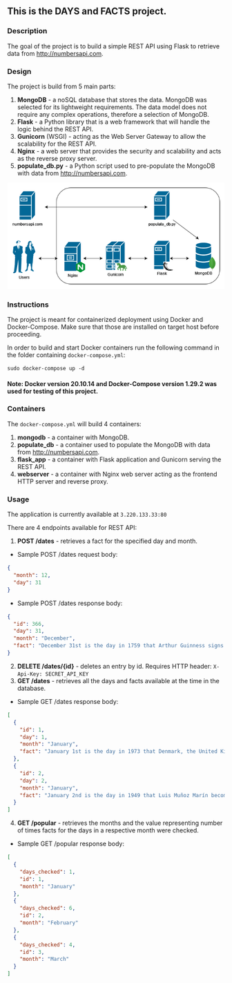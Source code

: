 ## This is the DAYS and FACTS project.

### Description

The goal of the project is to build a simple REST API using Flask to retrieve data from http://numbersapi.com.

### Design

The project is build from 5 main parts:
1. **MongoDB** - a noSQL database that stores the data. MongoDB was selected for its lightweight requirements. The data model does not require any complex operations, therefore a selection of MongoDB.
2. **Flask** - a Python library that is a web framework that will handle the logic behind the REST API.
3. **Gunicorn** (WSGI) - acting as the Web Server Gateway to allow the scalability for the REST API.
4. **Nginx** - a web server that provides the security and scalability and acts as the reverse proxy server.
5. **populate_db.py** - a Python script used to pre-populate the MongoDB with data from http://numbersapi.com.

![alt text](https://github.com/k0szyk/days_and_facts/blob/main/diagram.png?raw=true)

### Instructions

The project is meant for containerized deployment using Docker and Docker-Compose. Make sure that those are installed on target host before proceeding.

In order to build and start Docker containers run the following command in the folder containing ```docker-compose.yml```:

```
sudo docker-compose up -d
```
#### Note: Docker version 20.10.14 and Docker-Compose version 1.29.2 was used for testing of this project.

### Containers
The ```docker-compose.yml``` will build 4 containers:
1. **mongodb** - a container with MongoDB.
2. **populate_db** - a container used to populate the MongoDB with data from http://numbersapi.com.
3. **flask_app** - a container with Flask application and Gunicorn serving the REST API.
4. **webserver** - a container with Nginx web server acting as the frontend HTTP server and reverse proxy.

### Usage

The application is currently available at ```3.220.133.33:80```

There are 4 endpoints available for REST API:
1. **POST /dates** - retrieves a fact for the specified day and month. 
- Sample POST /dates request body:
```json
{
  "month": 12,
  "day": 31
}
```
- Sample POST /dates response body:
```json
{
  "id": 366,
  "day": 31,
  "month": "December", 
  "fact": "December 31st is the day in 1759 that Arthur Guinness signs a 9,000 year lease at £45 per annum and starts brewing Guinness.",
}
```
2. **DELETE /dates/{id}** - deletes an entry by id. Requires HTTP header: ```X-Api-Key: SECRET_API_KEY```
3. **GET /dates** - retrieves all the days and facts available at the time in the database.
- Sample GET /dates response body:
```json
[
  {
    "id": 1,  
    "day": 1,
    "month": "January",
    "fact": "January 1st is the day in 1973 that Denmark, the United Kingdom, and Ireland are admitted into the European Community."
  },
  {
    "id": 2,
    "day": 2,
    "month": "January",
    "fact": "January 2nd is the day in 1949 that Luis Muñoz Marín becomes the first democratically elected Governor of Puerto Rico."
  }
]
```
4. **GET /popular** - retrieves the months and the value representing number of times facts for the days in a respective month were checked.
- Sample GET /popular response body:
```json
[
  {
    "days_checked": 1,
    "id": 1,
    "month": "January"
  },
  {
    "days_checked": 6,
    "id": 2,
    "month": "February"
  },
  {
    "days_checked": 4,
    "id": 3,
    "month": "March"
  }
]
```

